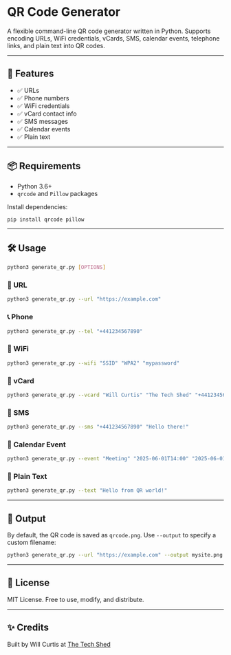 # QR Code Generator

A flexible command-line QR code generator written in Python. Supports encoding URLs, WiFi credentials, vCards, SMS, calendar events, telephone links, and plain text into QR codes.

---

## 🚀 Features

- ✅ URLs
- ✅ Phone numbers
- ✅ WiFi credentials
- ✅ vCard contact info
- ✅ SMS messages
- ✅ Calendar events
- ✅ Plain text

---

## 📦 Requirements

- Python 3.6+
- `qrcode` and `Pillow` packages

Install dependencies:

```bash
pip install qrcode pillow
```

---

## 🛠 Usage

```bash
python3 generate_qr.py [OPTIONS]
```

### 🔗 URL

```bash
python3 generate_qr.py --url "https://example.com"
```

### 📞 Phone

```bash
python3 generate_qr.py --tel "+441234567890"
```

### 📶 WiFi

```bash
python3 generate_qr.py --wifi "SSID" "WPA2" "mypassword"
```

### 👤 vCard

```bash
python3 generate_qr.py --vcard "Will Curtis" "The Tech Shed" "+441234567890" "will@example.com" "CTO"
```

### 💬 SMS

```bash
python3 generate_qr.py --sms "+441234567890" "Hello there!"
```

### 📅 Calendar Event

```bash
python3 generate_qr.py --event "Meeting" "2025-06-01T14:00" "2025-06-01T15:00" "HQ" "Discuss roadmap"
```

### 📝 Plain Text

```bash
python3 generate_qr.py --text "Hello from QR world!"
```

---

## 💾 Output

By default, the QR code is saved as `qrcode.png`. Use `--output` to specify a custom filename:

```bash
python3 generate_qr.py --url "https://example.com" --output mysite.png
```

---

## 📁 License

MIT License. Free to use, modify, and distribute.

---

## ✨ Credits

Built by Will Curtis at <a href="https://thetechshed.dev">The Tech Shed</a>
